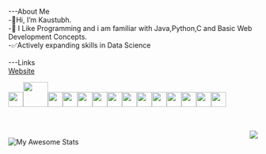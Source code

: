 ---About Me<br>
-👋Hi, I’m Kaustubh.<br>
-👀 I Like Programming and i am familiar with Java,Python,C and Basic Web Development Concepts.<br>
-✅Actively expanding skills in Data Science<br><br>
---Links<br>
<a href="https://sipherweb.netlify.app/" target="_blank">Website</a><br>

<img height=30 src="https://cdn.jsdelivr.net/gh/devicons/devicon/icons/python/python-original.svg"/><img height=50 src="https://cdn.jsdelivr.net/gh/devicons/devicon/icons/java/java-original.svg"/><img height=30
src="https://cdn.jsdelivr.net/gh/devicons/devicon/icons/c/c-original.svg"/><img height=30
src="https://cdn.jsdelivr.net/gh/devicons/devicon/icons/cplusplus/cplusplus-original.svg"/><img height=30
src="https://cdn.jsdelivr.net/gh/devicons/devicon/icons/csharp/csharp-original.svg"/><img height=30                                                               src="https://cdn.jsdelivr.net/gh/devicons/devicon/icons/html5/html5-original.svg" /><img height=30 src="https://cdn.jsdelivr.net/gh/devicons/devicon/icons/css3/css3-original.svg" /><img height=30
src="https://cdn.jsdelivr.net/gh/devicons/devicon/icons/javascript/javascript-original.svg" /><img height=30
src="https://cdn.jsdelivr.net/gh/devicons/devicon/icons/flutter/flutter-original.svg" /><img height=30                                                       
src="https://cdn.jsdelivr.net/gh/devicons/devicon/icons/django/django-plain.svg" /><img height=30                                                         src="https://cdn.jsdelivr.net/gh/devicons/devicon/icons/mysql/mysql-original.svg" /><img height=30
src="https://cdn.jsdelivr.net/gh/devicons/devicon/icons/bootstrap/bootstrap-original.svg" /><img height=30                                                   src="https://cdn.jsdelivr.net/gh/devicons/devicon/icons/github/github-original.svg" /><img height=30
src="https://cdn.jsdelivr.net/gh/devicons/devicon/icons/visualstudio/visualstudio-plain.svg" /><img height=30>                                                <br><br>
<div class="container">      
  <br>
<img src="https://github-readme-stats.vercel.app/api/top-langs/?username=Sipher2003&layout=compact&theme=tokyonight&hide=%20html" align="right" />

![My Awesome Stats](https://awesome-github-stats.azurewebsites.net/user-stats/Sipher2003?cardType=github&theme=tokyonight) 
</div> 
<!-- <img src="https://github-readme-stats.vercel.app/api/top-langs/?username=Sipher2003&layout=compact&theme=tokyonight&hide=html" />    -->
<!-- <img src="https://github-readme-streak-stats.herokuapp.com/?user=Sipher2003&theme=tokyonight" /> -->
<!-- ![Top Langs](https://github-readme-stats.vercel.app/api/top-langs/?username=Sipher2003&layout=compact&theme=tokyonight&hide=html) -->
<!-- <img src="https://github-readme-codewars-stats.herokuapp.com/api/?username=Sipher&card&customcolor=bg:000000_text:2ad3ff" /> -->
<!-- <img src="https://discord-cards.kurizu.repl.co/api/compact/516966089624649750?about=Focusing&banner=https://w0.peakpx.com/wallpaper/357/406/HD-wallpaper-inazuma-genshin-impact.jpg&large_image=&small_image=https://i.pinimg.com/originals/20/5c/4d/205c4d505986ee1814b406ba70e8be1f.jpg&hex=" align="right" alt="Couldnt Load Card :(" /> -->



<!---
Sipher2003/Sipher2003 is a ✨ special ✨ repository because its `README.md` (this file) appears on your GitHub profile.
You can click the Preview link to take a look at your changes.
--->
